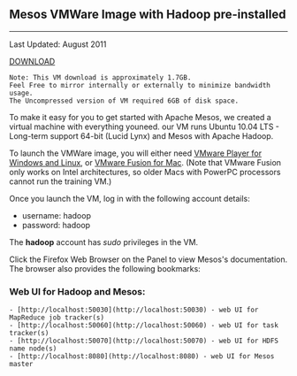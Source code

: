## Mesos VMWare Image with Hadoop pre-installed

***
Last Updated: August 2011

[DOWNLOAD](http://amplab.cs.berkeley.edu/downloads/mesos/mesos-demo.tar.bz2)

```
Note: This VM download is approximately 1.7GB.  
Feel Free to mirror internally or externally to minimize bandwidth usage.
The Uncompressed version of VM required 6GB of disk space.
```

To make it easy for you to get started with Apache Mesos, we created a virtual machine with everything youneed. our VM runs Ubuntu 10.04 LTS - Long-term support 64-bit (Lucid Lynx) and Mesos with Apache Hadoop.

To launch the VMWare image, you will either need [VMware Player for Windows and Linux](http://www.vmware.com/go/downloadplayer/), or [VMware Fusion for Mac](http://www.vmware.com/products/fusion/). (Note that VMware Fusion only works on Intel architectures, so older Macs with PowerPC processors cannot run the training VM.)

Once you launch the VM, log in with the following account details:  

  - username: hadoop  
  - password: hadoop

The **hadoop** account has *sudo* privileges in the VM.

Click the Firefox Web Browser on the Panel to view Mesos's documentation.
The browser also provides the following bookmarks:
### Web UI for Hadoop and Mesos:   
    - [http://localhost:50030](http://localhost:50030) - web UI for MapReduce job tracker(s)  
    - [http://localhost:50060](http://localhost:50060) - web UI for task tracker(s)  
    - [http://localhost:50070](http://localhost:50070) - web UI for HDFS name node(s)  
    - [http://localhost:8080](http://localhost:8080) - web UI for Mesos master  